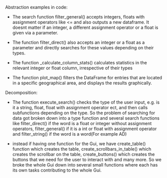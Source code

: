 Abstraction examples in code:

- The search function filter_general() accepts integers, floats with assignment operators like <= and also outputs a new dataframe. It doesnt matter if an integer, a different assignment operator or a float is given via a parameter.

- The function filter_direct() also accepts an integer or a float as a parameter and directly searches for these values depending on their types.

- The function \_calculate_column_stats() calculates statistics in the relevant integer or float column, irrespective of their types

- The function plot_map() filters the DataFrame for entries that are located in a specific geographical area, and displays the results graphically.

Decomposition:

- The function execute_search() checks the type of the user input, e.g. is it a string, float, float with assignment operator ect, and then calls subfunctions depending on the type.
  So the problem of searching for data got broken down into a type function and several search functions like filter_direct() if the word is a float or integer without assignment operators, filter_general() if it is a int or float with assignment operator and filter_string() if the word is a word(For example AD)

- instead if having one function for the Gui, we have create_table() function which creates the table, create_scrollbars_in_table() which creates the scrollbar on the table, create_buttons() which creates the buttons that we need for the user to interact with and many more.
  So we broke the whole Gui down into several small functions where each has its own tasks contributing to the whole Gui.
